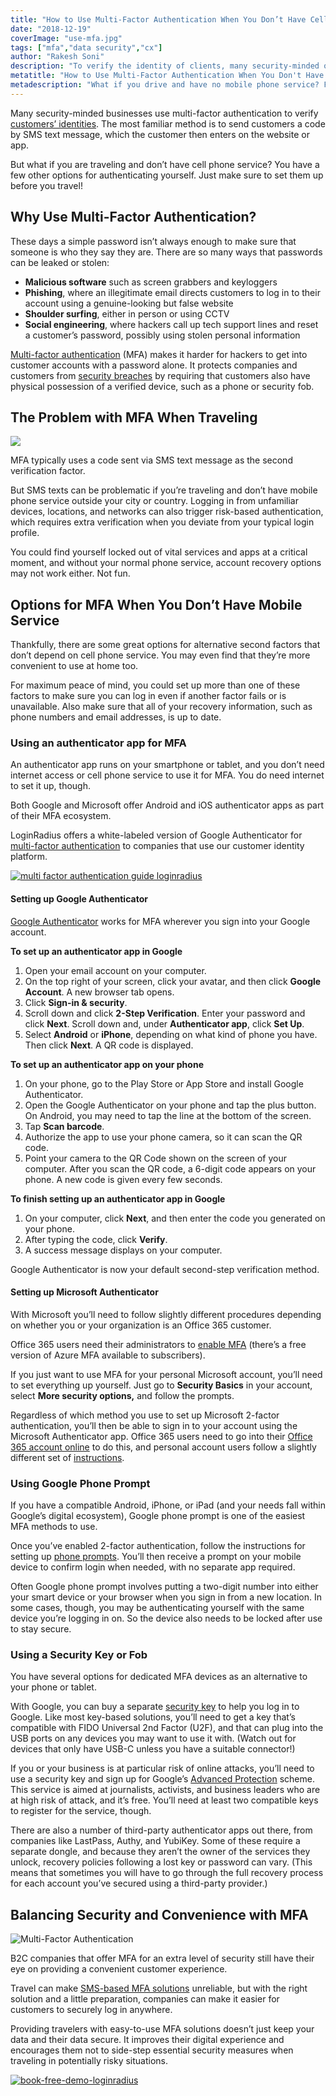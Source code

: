 ```yaml
---
title: "How to Use Multi-Factor Authentication When You Don’t Have Cell Phone Access"
date: "2018-12-19"
coverImage: "use-mfa.jpg"
tags: ["mfa","data security","cx"]
author: "Rakesh Soni"
description: "To verify the identity of clients, many security-minded organisations use multi-factor authentication. The most popular approach is to send a code via SMS text message to customers, which the customer then enters on the website or app. But what if you drive and have no mobile phone service? For authenticating yourself, you have a few other choices. Before you fly, just make sure to set them up!"
metatitle: "How to Use Multi-Factor Authentication When You Don't Have Cell Phone Access"
metadescription: "What if you drive and have no mobile phone service? For authenticating yourself, you have a few other choices. Before you fly, just make sure to set them up!"
---
```


Many security-minded businesses use multi-factor authentication to verify [customers’ identities](https://www.loginradius.com/blog/2019/06/customer-identity-and-access-management). The most familiar method is to send customers a code by SMS text message, which the customer then enters on the website or app.

But what if you are traveling and don’t have cell phone service? You have a few other options for authenticating yourself. Just make sure to set them up before you travel!

## Why Use Multi-Factor Authentication?

These days a simple password isn’t always enough to make sure that someone is who they say they are. There are so many ways that passwords can be leaked or stolen:

- **Malicious software** such as screen grabbers and keyloggers
- **Phishing**, where an illegitimate email directs customers to log in to their account using a genuine-looking but false website
- **Shoulder surfing**, either in person or using CCTV
- **Social engineering**, where hackers call up tech support lines and reset a customer’s password, possibly using stolen personal information

[Multi-factor authentication](https://www.loginradius.com/blog/2019/06/what-is-multi-factor-authentication/) (MFA) makes it harder for hackers to get into customer accounts with a password alone. It protects companies and customers from [security breaches](https://www.loginradius.com/blog/2020/04/marriott-data-breach-2020/) by requiring that customers also have physical possession of a verified device, such as a phone or security fob.

## The Problem with MFA When Traveling

![](image-1.jpg)

MFA typically uses a code sent via SMS text message as the second verification factor.

But SMS texts can be problematic if you’re traveling and don’t have mobile phone service outside your city or country. Logging in from unfamiliar devices, locations, and networks can also trigger risk-based authentication, which requires extra verification when you deviate from your typical login profile.

You could find yourself locked out of vital services and apps at a critical moment, and without your normal phone service, account recovery options may not work either. Not fun.

## Options for MFA When You Don’t Have Mobile Service

Thankfully, there are some great options for alternative second factors that don’t depend on cell phone service. You may even find that they’re more convenient to use at home too.

For maximum peace of mind, you could set up more than one of these factors to make sure you can log in even if another factor fails or is unavailable. Also make sure that all of your recovery information, such as phone numbers and email addresses, is up to date.

### Using an authenticator app for MFA

An authenticator app runs on your smartphone or tablet, and you don’t need internet access or cell phone service to use it for MFA. You do need internet to set it up, though.

Both Google and Microsoft offer Android and iOS authenticator apps as part of their MFA ecosystem.

LoginRadius offers a white-labeled version of Google Authenticator for [multi-factor authentication](https://www.loginradius.com/multi-factor-authentication/) to companies that use our customer identity platform.

[![multi factor authentication guide loginradius](EB-Buyer’s-Guide-to-Multi-Factor-Authentication-1024x310.png)](https://www.loginradius.com/resource/ebook/buyers-guide-to-multi-factor-authentication/)

#### Setting up Google Authenticator

[Google Authenticator](https://www.google.ca/landing/2step/) works for MFA wherever you sign into your Google account.

**To set up an authenticator app in Google**

1. Open your email account on your computer.
2. On the top right of your screen, click your avatar, and then click **Google Account**. A new browser tab opens.
3. Click **Sign-in & security**.
4. Scroll down and click **2-Step Verification**. Enter your password and click **Next**. Scroll down and, under **Authenticator app**, click **Set Up**.
5. Select **Android** or **iPhone**, depending on what kind of phone you have. Then click **Next**. A QR code is displayed.

**To set up an authenticator app on your phone**

1. On your phone, go to the Play Store or App Store and install Google Authenticator.
2. Open the Google Authenticator on your phone and tap the plus button. On Android, you may need to tap the line at the bottom of the screen.
3. Tap **Scan barcode**.
4. Authorize the app to use your phone camera, so it can scan the QR code.
5. Point your camera to the QR Code shown on the screen of your computer. After you scan the QR code, a 6-digit code appears on your phone. A new code is given every few seconds.

**To finish setting up an authenticator app in Google**

1. On your computer, click **Next**, and then enter the code you generated on your phone.
2. After typing the code, click **Verify**.
3. A success message displays on your computer.

Google Authenticator is now your default second-step verification method.

#### Setting up Microsoft Authenticator

With Microsoft you’ll need to follow slightly different procedures depending on whether you or your organization is an Office 365 customer.

Office 365 users need their administrators to [enable MFA](https://docs.microsoft.com/en-us/office365/admin/security-and-compliance/set-up-multi-factor-authentication?view=o365-worldwide) (there’s a free version of Azure MFA available to subscribers).

If you just want to use MFA for your personal Microsoft account, you’ll need to set everything up yourself. Just go to **Security Basics** in your account, select **More security options,** and follow the prompts.

Regardless of which method you use to set up Microsoft 2-factor authentication, you’ll then be able to sign in to your account using the Microsoft Authenticator app. Office 365 users need to go into their [Office 365 account online](https://support.office.com/en-gb/article/use-microsoft-authenticator-with-office-365-1412611f-ad8d-43ab-807c-7965e5155411) to do this, and personal account users follow a slightly different set of [instructions](https://support.microsoft.com/en-gb/help/4026727).

### Using Google Phone Prompt

If you have a compatible Android, iPhone, or iPad (and your needs fall within Google’s digital ecosystem), Google phone prompt is one of the easiest MFA methods to use.

Once you’ve enabled 2-factor authentication, follow the instructions for setting up [phone prompts](https://support.google.com/accounts/answer/7026266?co=GENIE.Platform%3DiOS&oco=0). You’ll then receive a prompt on your mobile device to confirm login when needed, with no separate app required.

Often Google phone prompt involves putting a two-digit number into either your smart device or your browser when you sign in from a new location. In some cases, though, you may be authenticating yourself with the same device you’re logging in on. So the device also needs to be locked after use to stay secure.

### Using a Security Key or Fob

You have several options for dedicated MFA devices as an alternative to your phone or tablet. 

With Google, you can buy a separate [security key](https://support.google.com/accounts/answer/6103523) to help you log in to Google. Like most key-based solutions, you’ll need to get a key that’s compatible with FIDO Universal 2nd Factor (U2F), and that can plug into the USB ports on any devices you may want to use it with. (Watch out for devices that only have USB-C unless you have a suitable connector!)

If you or your business is at particular risk of online attacks, you’ll need to use a security key and sign up for Google’s [Advanced Protection](https://landing.google.com/advancedprotection/) scheme. This service is aimed at journalists, activists, and business leaders who are at high risk of attack, and it’s free. You’ll need at least two compatible keys to register for the service, though.

There are also a number of third-party authenticator apps out there, from companies like LastPass, Authy, and YubiKey. Some of these require a separate dongle, and because they aren’t the owner of the services they unlock, recovery policies following a lost key or password can vary. (This means that sometimes you will have to go through the full recovery process for each account you’ve secured using a third-party provider.)

## Balancing Security and Convenience with MFA

![](chad-madden-445638-unsplash-1024x683.jpg "Multi-Factor Authentication")

B2C companies that offer MFA for an extra level of security still have their eye on providing a convenient customer experience.

Travel can make [SMS-based MFA solutions](https://www.loginradius.com/integrations/sms-gateway) unreliable, but with the right solution and a little preparation, companies can make it easier for customers to securely log in anywhere.

Providing travelers with easy-to-use MFA solutions doesn’t just keep your data and their data secure. It improves their digital experience and encourages them not to side-step essential security measures when traveling in potentially risky situations.

[![book-free-demo-loginradius](../../assets/book-a-demo-loginradius.png)](https://www.loginradius.com/book-a-demo/)
